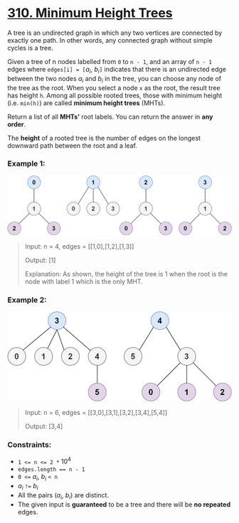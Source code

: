 # [310. Minimum Height Trees](https://leetcode.com/problems/minimum-height-trees/description/)

A tree is an undirected graph in which any two vertices are connected by exactly one path. In other words, any connected graph without simple cycles is a tree.

Given a tree of n nodes labelled from `0` to `n - 1`, and an array of `n - 1` edges where `edges[i] = [`$a_i$, $b_i$`]` indicates that there is an undirected edge between the two nodes $a_i$ and $b_i$ in the tree, you can choose any node of the tree as the root. When you select a node `x` as the root, the result tree has height `h`. Among all possible rooted trees, those with minimum height (i.e. `min(h)`)  are called **minimum height trees** (MHTs).

Return a list of all **MHTs'** root labels. You can return the answer in **any order**.

The **height** of a rooted tree is the number of edges on the longest downward path between the root and a leaf.


### Example 1:
![](./images/e1.jpg)
> Input: n = 4, edges = [[1,0],[1,2],[1,3]]
>
> Output: [1]
>
> Explanation: As shown, the height of the tree is 1 when the root is the node with label 1 which is the only MHT.


### Example 2:
![](./images/e2.jpg)
> Input: n = 6, edges = [[3,0],[3,1],[3,2],[3,4],[5,4]]
>
> Output: [3,4]
 

### Constraints:
- `1 <= n <= 2 *` $10^4$
- `edges.length == n - 1`
- `0 <=` $a_i$, $b_i$ `< n`
- $a_i$ `!=` $b_i$
- All the pairs ($a_i$, $b_i$) are distinct.
- The given input is **guaranteed** to be a tree and there will be **no repeated** edges.
